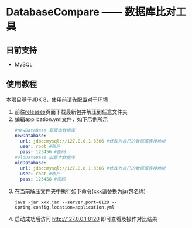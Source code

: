 # DatabaseCompare —— 数据库比对工具

## 目前支持

- MySQL

## 使用教程

本项目基于JDK 8，使用前请先配置对于环境

1. 前往[releases](https://github.com/DarlingCY/DatabaseCompare/releases)页面下载最新包并解压到任意文件夹
2. 编辑application.yml文件，如下示例所示
    ```yml
    #newDataBase 新版本数据库
    newDatabase:
      url: jdbc:mysql://127.0.0.1:3306 #修改为自己的数据库连接地址
      user: root #账户
      pass: 123456 #密码
    #oldDataBase 旧版本数据库
    oldDatabase:
      url: jdbc:mysql://127.0.0.1:3306 #修改为自己的数据库连接地址
      user: root #账户
      pass: 123456 #密码
    ```
3. 在当前解压文件夹中执行如下命令(xxx请替换为jar包名称)
   ```shell
   java -jar xxx.jar --server.port=8120 --spring.config.location=application.yml
   ```
4. 启动成功后访问 http://127.0.0.1:8120 即可查看及操作对比结果